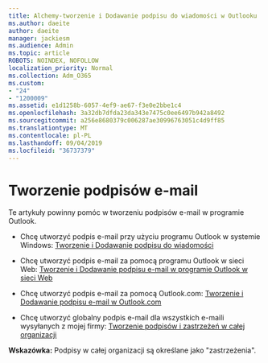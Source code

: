 ```yaml
---
title: Alchemy-tworzenie i Dodawanie podpisu do wiadomości w Outlooku
ms.author: daeite
author: daeite
manager: jackiesm
ms.audience: Admin
ms.topic: article
ROBOTS: NOINDEX, NOFOLLOW
localization_priority: Normal
ms.collection: Adm_O365
ms.custom:
- "24"
- "1200009"
ms.assetid: e1d1258b-6057-4ef9-ae67-f3e0e2bbe1c4
ms.openlocfilehash: 3a32db7dfda23da343e7475c0ee6497b942a8492
ms.sourcegitcommit: a256e8680379c006287ae30996763051c4d9ff85
ms.translationtype: MT
ms.contentlocale: pl-PL
ms.lasthandoff: 09/04/2019
ms.locfileid: "36737379"
---
```

# <a name="creating-email-signatures"></a>Tworzenie podpisów e-mail

Te artykuły powinny pomóc w tworzeniu podpisów e-mail w programie Outlook.
  
- Chcę utworzyć podpis e-mail przy użyciu programu Outlook w systemie Windows: [Tworzenie i Dodawanie podpisu do wiadomości](https://support.office.com/article/8ee5d4f4-68fd-464a-a1c1-0e1c80bb27f2.aspx)
  
- Chcę utworzyć podpis e-mail za pomocą programu Outlook w sieci Web: [Tworzenie i Dodawanie podpisu e-mail w programie Outlook w sieci Web](https://support.office.com/article/5ff9dcfd-d3f1-447b-b2e9-39f91b074ea3.aspx)

- Chcę utworzyć podpis e-mail za pomocą Outlook.com: [Tworzenie i Dodawanie podpisu e-mail w Outlook.com](https://support.office.com/article/776d9006-abdf-444e-b5b7-a61821dff034.aspx)

- Chcę utworzyć globalny podpis e-mail dla wszystkich e-maili wysyłanych z mojej firmy: [Tworzenie podpisów i zastrzeżeń w całej organizacji](https://docs.microsoft.com/office365/admin/setup/create-signatures-and-disclaimers)

 **Wskazówka:** Podpisy w całej organizacji są określane jako "zastrzeżenia".
  